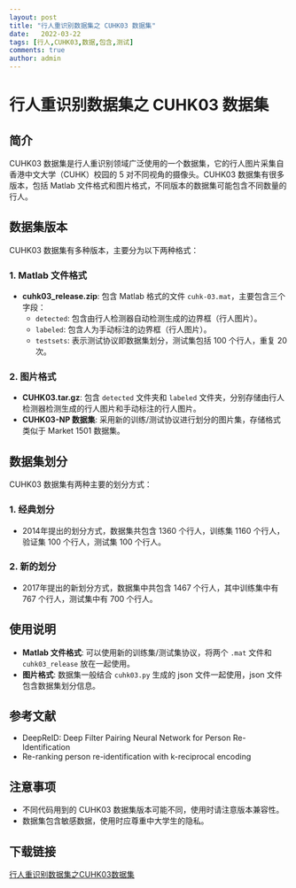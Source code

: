 ```yaml
---
layout: post
title: "行人重识别数据集之 CUHK03 数据集"
date:   2022-03-22
tags: [行人,CUHK03,数据,包含,测试]
comments: true
author: admin
---
```

# 行人重识别数据集之 CUHK03 数据集

## 简介
CUHK03 数据集是行人重识别领域广泛使用的一个数据集，它的行人图片采集自香港中文大学（CUHK）校园的 5 对不同视角的摄像头。CUHK03 数据集有很多版本，包括 Matlab 文件格式和图片格式，不同版本的数据集可能包含不同数量的行人。

## 数据集版本
CUHK03 数据集有多种版本，主要分为以下两种格式：

### 1. Matlab 文件格式
- **cuhk03_release.zip**: 包含 Matlab 格式的文件 `cuhk-03.mat`，主要包含三个字段：
  - `detected`: 包含由行人检测器自动检测生成的边界框（行人图片）。
  - `labeled`: 包含人为手动标注的边界框（行人图片）。
  - `testsets`: 表示测试协议即数据集划分，测试集包括 100 个行人，重复 20 次。

### 2. 图片格式
- **CUHK03.tar.gz**: 包含 `detected` 文件夹和 `labeled` 文件夹，分别存储由行人检测器检测生成的行人图片和手动标注的行人图片。
- **CUHK03-NP 数据集**: 采用新的训练/测试协议进行划分的图片集，存储格式类似于 Market 1501 数据集。

## 数据集划分
CUHK03 数据集有两种主要的划分方式：

### 1. 经典划分
- 2014年提出的划分方式，数据集共包含 1360 个行人，训练集 1160 个行人，验证集 100 个行人，测试集 100 个行人。

### 2. 新的划分
- 2017年提出的新划分方式，数据集中共包含 1467 个行人，其中训练集中有 767 个行人，测试集中有 700 个行人。

## 使用说明
- **Matlab 文件格式**: 可以使用新的训练集/测试集协议，将两个 `.mat` 文件和 `cuhk03_release` 放在一起使用。
- **图片格式**: 数据集一般结合 `cuhk03.py` 生成的 json 文件一起使用，json 文件包含数据集划分信息。

## 参考文献
- DeepReID: Deep Filter Pairing Neural Network for Person Re-Identification
- Re-ranking person re-identification with k-reciprocal encoding

## 注意事项
- 不同代码用到的 CUHK03 数据集版本可能不同，使用时请注意版本兼容性。
- 数据集包含敏感数据，使用时应尊重中大学生的隐私。

## 下载链接

[行人重识别数据集之CUHK03数据集](https://pan.quark.cn/s/039fc5cc3763)